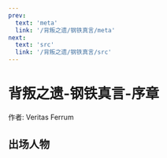 ```yaml
---
prev:
  text: 'meta'
  link: '/背叛之遗/钢铁真言/meta'
next:
  text: 'src'
  link: '/背叛之遗/钢铁真言/src'
---
```


# 背叛之遗-钢铁真言-序章

作者: Veritas Ferrum

## 出场人物

